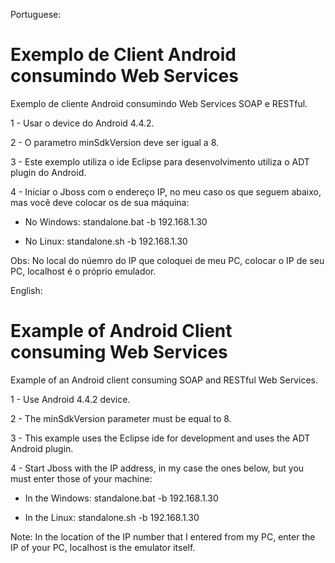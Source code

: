Portuguese:
# Exemplo de Client Android consumindo Web Services

Exemplo de cliente Android consumindo Web Services SOAP e RESTful.

1 - Usar o device do Android 4.4.2.

2 - O parametro minSdkVersion deve ser igual a 8.

3 - Este exemplo utiliza o ide Eclipse para desenvolvimento utiliza o ADT plugin do Android.  

4 - Iniciar o Jboss com o endereço IP, no meu caso os que seguem abaixo, mas você deve colocar os de sua máquina: 

- No Windows: standalone.bat -b 192.168.1.30 

- No Linux: standalone.sh -b 192.168.1.30 

Obs: No local do núemro do IP que coloquei de meu PC, colocar o IP de seu PC, localhost é o próprio emulador.


English:
# Example of Android Client consuming Web Services

Example of an Android client consuming SOAP and RESTful Web Services.

1 - Use Android 4.4.2 device.

2 - The minSdkVersion parameter must be equal to 8.

3 - This example uses the Eclipse ide for development and uses the ADT Android plugin.

4 - Start Jboss with the IP address, in my case the ones below, but you must enter those of your machine:

- In the Windows: standalone.bat -b 192.168.1.30

- In the Linux: standalone.sh -b 192.168.1.30

Note: In the location of the IP number that I entered from my PC, enter the IP of your PC, localhost is the emulator itself.
